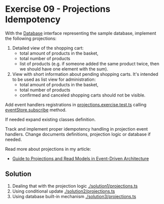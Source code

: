 # Exercise 09 - Projections Idempotency

With the [Database](./tools/database.ts) interface representing the sample database, implement the following projections:

1. Detailed view of the shopping cart:
   - total amount of products in the basket,
   - total number of products
   - list of products (e.g. if someone added the same product twice, then we should have one element with the sum).
2. View with short information about pending shopping carts. It's intended to be used as list view for administration:
   - total amount of products in the basket,
   - total number of products
   - confirmed and canceled shopping carts should not be visible.

Add event handlers registrations in [projections.exercise.test.ts](./projections.exercise.test.ts) calling [eventStore.subscribe](./tools/eventStore.ts) method.

If needed expand existing classes definition.

Track and implement proper idempotency handling in projection event handlers. Change documents definitions, projection logic or database if needed.

Read more about projections in my article:

- [Guide to Projections and Read Models in Event-Driven Architecture](https://event-driven.io/en/projections_and_read_models_in_event_driven_architecture/?utm_source=event_sourcing_nodejs&utm_campaign=workshop)

## Solution

1. Dealing that with the projection logic [./solution1/projections.ts](./solution1/projections.ts)
2. Using conditional update [./solution2/projections.ts](./solution2/projections.ts)
3. Using database built-in mechanism [./solution3/projections.ts](./solution3/projections.ts)
